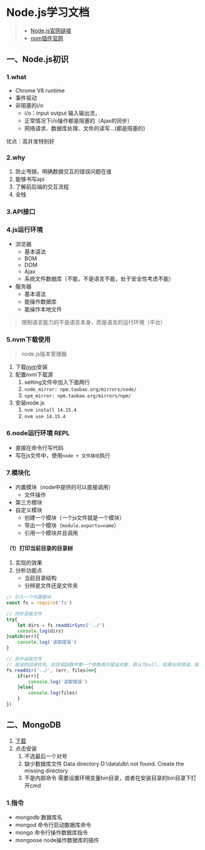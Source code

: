 # Node.js学习文档

> - [Node.js官网链接](http://nodejs.cn/)
> - [npm插件官网](https://www.npmjs.com/)

## 一、Node.js初识

### 1.what
- Chrome V8 runtime
- 事件驱动
- 非阻塞的i/o
	- i/o：input output 输入输出流，
	- 正常情况下i/o操作都是阻塞的（Ajax的同步）
	- 网络请求、数据库处理、文件的读写...(都是阻塞的)

优点：高并发特别好

### 2.why
1. 防止甩锅，明确数据交互的错误问题在谁
2. 能够书写api
3. 了解前后端的交互流程
4. 全栈

### 3.API接口

### 4.js运行环境
- 浏览器
	- 基本语法
	- BOM
	- DOM
	- Ajax
	- 系统文件数据库（不能，不是语言不能，处于安全性考虑不能）
- 服务器
	- 基本语法
	- 能操作数据库
	- 能操作本地文件

> 限制语言能力的不是语言本身，而是语言的运行环境（平台）

### 5.nvm下载使用
> node.js版本管理器
1. 下载[nvm](https://github.com/coreybutler/nvm-windows/releases)安装
2. 配置nvm下载源
	1. setting文件中加入下面两行
	2. `node_mirror: npm.taobao.org/mirrors/node/`
	3. `npm_mirror: npm.taobao.org/mirrors/npm/`
2. 安装node.js
	1. `nvm install 14.15.4`
	2. `nvm use 14.15.4`

### 6.node运行环境 REPL
- 直接在命令行写代码
- 写在js文件中，使用`node + 文件路径`执行

### 7.模块化
- 内置模块（node中提供的可以直接调用）
	- 文件操作
- 第三方模块
- 自定义模块
	- 创建一个模块（一个js文件就是一个模块）
	- 导出一个模块（`module.exports=name`）
	- 引用一个模块并且调用

#### （1）打印当前目录的目录树
1. 实现的效果
2. 分析功能点
	- 当前目录结构
	- 分辨是文件还是文件夹

```js
// 引入一个内置模块
const fs = require('fs')

// 同步读取文件
try{
	let dirs = fs.readdirSync('../')
	console.log(dirs)
}catch(err){
	console.log('读取错误')
}

// 异步读取文件
// 错误的回调优先，在回调函数中第一个参数表示错误对象，默认为null, 如果出现错误，就是错误对象
fs.readdir('../', (err, files)=>{
	if(err){
		console.log('读取错误')
	}else{
		console.log(files)
	}
})
```

## 二、MongoDB
1. [下载](https://www.mongodb.com/try/download/community) 
2. 点击安装
	1. 不选最后一个对号
	2. 缺少数据库文件 Data directory D:\\data\\db\\ not found. Create the missing directory
	3. 不是内部命令 需要设置环境变量bin目录，或者在安装目录的bin目录下打开cmd

### 1.指令
- mongodb	数据库名
- mongod	命令行启动数据库命令
- mongo		命令行操作数据库指令
- mongoose	node操作数据库的插件